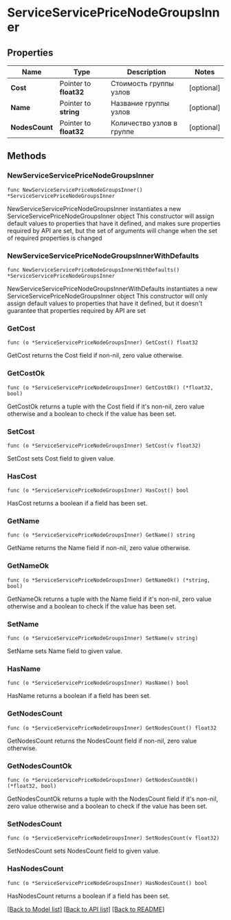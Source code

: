 # ServiceServicePriceNodeGroupsInner

## Properties

Name | Type | Description | Notes
------------ | ------------- | ------------- | -------------
**Cost** | Pointer to **float32** | Стоимость группы узлов | [optional] 
**Name** | Pointer to **string** | Название группы узлов | [optional] 
**NodesCount** | Pointer to **float32** | Количество узлов в группе | [optional] 

## Methods

### NewServiceServicePriceNodeGroupsInner

`func NewServiceServicePriceNodeGroupsInner() *ServiceServicePriceNodeGroupsInner`

NewServiceServicePriceNodeGroupsInner instantiates a new ServiceServicePriceNodeGroupsInner object
This constructor will assign default values to properties that have it defined,
and makes sure properties required by API are set, but the set of arguments
will change when the set of required properties is changed

### NewServiceServicePriceNodeGroupsInnerWithDefaults

`func NewServiceServicePriceNodeGroupsInnerWithDefaults() *ServiceServicePriceNodeGroupsInner`

NewServiceServicePriceNodeGroupsInnerWithDefaults instantiates a new ServiceServicePriceNodeGroupsInner object
This constructor will only assign default values to properties that have it defined,
but it doesn't guarantee that properties required by API are set

### GetCost

`func (o *ServiceServicePriceNodeGroupsInner) GetCost() float32`

GetCost returns the Cost field if non-nil, zero value otherwise.

### GetCostOk

`func (o *ServiceServicePriceNodeGroupsInner) GetCostOk() (*float32, bool)`

GetCostOk returns a tuple with the Cost field if it's non-nil, zero value otherwise
and a boolean to check if the value has been set.

### SetCost

`func (o *ServiceServicePriceNodeGroupsInner) SetCost(v float32)`

SetCost sets Cost field to given value.

### HasCost

`func (o *ServiceServicePriceNodeGroupsInner) HasCost() bool`

HasCost returns a boolean if a field has been set.

### GetName

`func (o *ServiceServicePriceNodeGroupsInner) GetName() string`

GetName returns the Name field if non-nil, zero value otherwise.

### GetNameOk

`func (o *ServiceServicePriceNodeGroupsInner) GetNameOk() (*string, bool)`

GetNameOk returns a tuple with the Name field if it's non-nil, zero value otherwise
and a boolean to check if the value has been set.

### SetName

`func (o *ServiceServicePriceNodeGroupsInner) SetName(v string)`

SetName sets Name field to given value.

### HasName

`func (o *ServiceServicePriceNodeGroupsInner) HasName() bool`

HasName returns a boolean if a field has been set.

### GetNodesCount

`func (o *ServiceServicePriceNodeGroupsInner) GetNodesCount() float32`

GetNodesCount returns the NodesCount field if non-nil, zero value otherwise.

### GetNodesCountOk

`func (o *ServiceServicePriceNodeGroupsInner) GetNodesCountOk() (*float32, bool)`

GetNodesCountOk returns a tuple with the NodesCount field if it's non-nil, zero value otherwise
and a boolean to check if the value has been set.

### SetNodesCount

`func (o *ServiceServicePriceNodeGroupsInner) SetNodesCount(v float32)`

SetNodesCount sets NodesCount field to given value.

### HasNodesCount

`func (o *ServiceServicePriceNodeGroupsInner) HasNodesCount() bool`

HasNodesCount returns a boolean if a field has been set.


[[Back to Model list]](../README.md#documentation-for-models) [[Back to API list]](../README.md#documentation-for-api-endpoints) [[Back to README]](../README.md)


